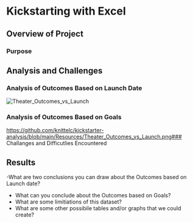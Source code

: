 # Kickstarting with Excel
## Overview of Project

### Purpose


## Analysis and Challenges

### Analysis of Outcomes Based on Launch Date
![Theater_Outcomes_vs_Launch](https://user-images.githubusercontent.com/102183530/162502496-dde18556-e813-434d-a00e-8d85c32c114c.png)


### Analysis of Outcomes Based on Goals
https://github.com/knittelc/kickstarter-analysis/blob/main/Resources/Theater_Outcomes_vs_Launch.png### Challanges and Difficutlies Encountered

## Results

-What are two conclusions you can draw about the Outcomes based on Launch date?

- What can you conclude about the Outcomes based on Goals?
- What are some limitiations of this dataset?
- What are some other possibile tables and/or graphs that we could create?
